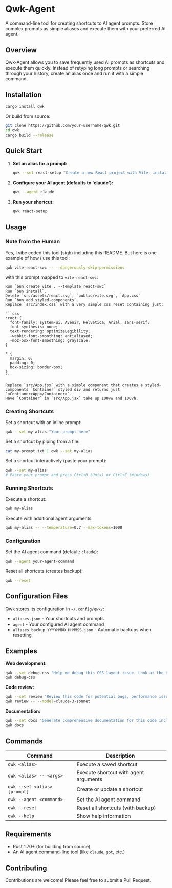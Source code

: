 # Qwk-Agent

A command-line tool for creating shortcuts to AI agent prompts. Store complex prompts as simple aliases and execute them with your preferred AI agent.

## Overview

Qwk-Agent allows you to save frequently used AI prompts as shortcuts and execute them quickly. Instead of retyping long prompts or searching through your history, create an alias once and run it with a simple command.

## Installation

```bash
cargo install qwk
```

Or build from source:

```bash
git clone https://github.com/your-username/qwk.git
cd qwk
cargo build --release
```

## Quick Start

1. **Set an alias for a prompt:**

   ```bash
   qwk --set react-setup "Create a new React project with Vite, install styled-components, and set up a basic component structure"
   ```

2. **Configure your AI agent (defaults to 'claude'):**

   ```bash
   qwk --agent claude
   ```

3. **Run your shortcut:**
   ```bash
   qwk react-setup
   ```

## Usage

### Note from the Human

Yes, I vibe coded this tool (sigh) including this README. But here is one example of how _I_ use this tool:

```sh
qwk vite-react-swc -- --dangerously-skip-permissions
```

with this prompt mapped to `vite-react-swc`:

````
Run `bun create vite . --template react-swc`
Run `bun install`.
Delete `src/assets/react.svg`, `public/vite.svg`, `App.css`
Run `bun add styled-components`.
Replace `src/index.css` with a very simple css reset containing just:

```css
:root {
  font-family: system-ui, Avenir, Helvetica, Arial, sans-serif;
  font-synthesis: none;
  text-rendering: optimizeLegibility;
  -webkit-font-smoothing: antialiased;
  -moz-osx-font-smoothing: grayscale;
}

* {
  margin: 0;
  padding: 0;
  box-sizing: border-box;
}
```

Replace `src/App.jsx` with a simple component that creates a styled-components `Container` styled div and returns just `<Contianer>App</Container>`.
Have `Container` in `src/App.jsx` take up 100vw and 100vh.

````

### Creating Shortcuts

Set a shortcut with an inline prompt:

```bash
qwk --set my-alias "Your prompt here"
```

Set a shortcut by piping from a file:

```bash
cat my-prompt.txt | qwk --set my-alias
```

Set a shortcut interactively (paste your prompt):

```bash
qwk --set my-alias
# Paste your prompt and press Ctrl+D (Unix) or Ctrl+Z (Windows)
```

### Running Shortcuts

Execute a shortcut:

```bash
qwk my-alias
```

Execute with additional agent arguments:

```bash
qwk my-alias -- --temperature=0.7 --max-tokens=1000
```

### Configuration

Set the AI agent command (default: `claude`):

```bash
qwk --agent your-agent-command
```

Reset all shortcuts (creates backup):

```bash
qwk --reset
```

## Configuration Files

Qwk stores its configuration in `~/.config/qwk/`:

- `aliases.json` - Your shortcuts and prompts
- `agent` - Your configured AI agent command
- `aliases_backup_YYYYMMDD_HHMMSS.json` - Automatic backups when resetting

## Examples

**Web development:**

```bash
qwk --set debug-css "Help me debug this CSS layout issue. Look at the HTML and CSS and suggest fixes for alignment problems."
qwk debug-css
```

**Code review:**

```bash
qwk --set review "Review this code for potential bugs, performance issues, and suggest improvements."
qwk review -- --model=claude-3-sonnet
```

**Documentation:**

```bash
qwk --set docs "Generate comprehensive documentation for this code including usage examples."
qwk docs
```

## Commands

| Command                      | Description                           |
| ---------------------------- | ------------------------------------- |
| `qwk <alias>`                | Execute a saved shortcut              |
| `qwk <alias> -- <args>`      | Execute shortcut with agent arguments |
| `qwk --set <alias> [prompt]` | Create or update a shortcut           |
| `qwk --agent <command>`      | Set the AI agent command              |
| `qwk --reset`                | Reset all shortcuts (with backup)     |
| `qwk --help`                 | Show help information                 |

## Requirements

- Rust 1.70+ (for building from source)
- An AI agent command-line tool (like `claude`, `gpt`, etc.)

## Contributing

Contributions are welcome! Please feel free to submit a Pull Request.
